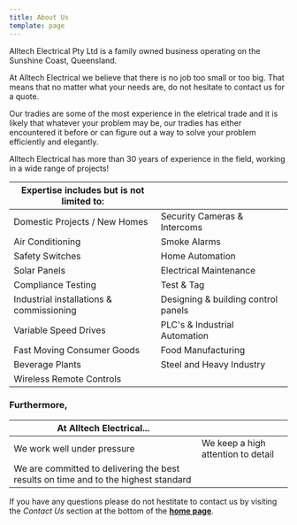 ```yaml
---
title: About Us
template: page
---
```


Alltech Electrical Pty Ltd is a family owned business operating on the Sunshine Coast, Queensland.

At Alltech Electrical we believe that there is no job too small or too big.
That means that no matter what your needs are, do not hesitate to contact us for a quote.

Our tradies are some of the most experience in the eletrical trade and it is likely that whatever your problem may be,
our tradies has either encountered it before or can figure out a way to solve your problem efficiently and elegantly.

Alltech Electrical has more than 30 years of experience in the field, working in a wide range of projects!

| Expertise includes but is not limited to: |                                     |
| ----------------------------------------- | ----------------------------------- |
| Domestic Projects / New Homes             | Security Cameras & Intercoms        |
| Air Conditioning                          | Smoke Alarms                        |
| Safety Switches                           | Home Automation                     |
| Solar Panels                              | Electrical Maintenance              |
| Compliance Testing                        | Test & Tag                          |
| Industrial installations & commissioning  | Designing & building control panels |
| Variable Speed Drives                     | PLC's & Industrial Automation       |
| Fast Moving Consumer Goods                | Food Manufacturing                  |
| Beverage Plants                           | Steel and Heavy Industry            |
| Wireless Remote Controls                  |                                     |

### Furthermore,

| At Alltech Electrical...                                                            |                                    |
| ----------------------------------------------------------------------------------- | ---------------------------------- |
| We work well under pressure                                                         | We keep a high attention to detail |
| We are committed to delivering the best results on time and to the highest standard |                                    |

If you have any questions please do not hestitate to contact us by visiting the _Contact Us_ section at the bottom of the **[home page](/)**.
